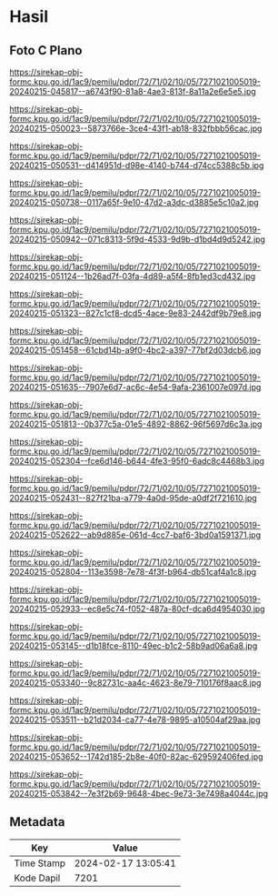 # Hasil

## Foto C Plano

https://sirekap-obj-formc.kpu.go.id/1ac9/pemilu/pdpr/72/71/02/10/05/7271021005019-20240215-045817--a6743f90-81a8-4ae3-813f-8a11a2e6e5e5.jpg

https://sirekap-obj-formc.kpu.go.id/1ac9/pemilu/pdpr/72/71/02/10/05/7271021005019-20240215-050023--5873766e-3ce4-43f1-ab18-832fbbb56cac.jpg

https://sirekap-obj-formc.kpu.go.id/1ac9/pemilu/pdpr/72/71/02/10/05/7271021005019-20240215-050531--d414951d-d98e-4140-b744-d74cc5388c5b.jpg

https://sirekap-obj-formc.kpu.go.id/1ac9/pemilu/pdpr/72/71/02/10/05/7271021005019-20240215-050738--0117a65f-9e10-47d2-a3dc-d3885e5c10a2.jpg

https://sirekap-obj-formc.kpu.go.id/1ac9/pemilu/pdpr/72/71/02/10/05/7271021005019-20240215-050942--071c8313-5f9d-4533-9d9b-d1bd4d9d5242.jpg

https://sirekap-obj-formc.kpu.go.id/1ac9/pemilu/pdpr/72/71/02/10/05/7271021005019-20240215-051124--1b26ad7f-03fa-4d89-a5f4-8fb1ed3cd432.jpg

https://sirekap-obj-formc.kpu.go.id/1ac9/pemilu/pdpr/72/71/02/10/05/7271021005019-20240215-051323--827c1cf8-dcd5-4ace-9e83-2442df9b79e8.jpg

https://sirekap-obj-formc.kpu.go.id/1ac9/pemilu/pdpr/72/71/02/10/05/7271021005019-20240215-051458--61cbd14b-a9f0-4bc2-a397-77bf2d03dcb6.jpg

https://sirekap-obj-formc.kpu.go.id/1ac9/pemilu/pdpr/72/71/02/10/05/7271021005019-20240215-051635--7907e6d7-ac6c-4e54-9afa-2361007e097d.jpg

https://sirekap-obj-formc.kpu.go.id/1ac9/pemilu/pdpr/72/71/02/10/05/7271021005019-20240215-051813--0b377c5a-01e5-4892-8862-96f5697d6c3a.jpg

https://sirekap-obj-formc.kpu.go.id/1ac9/pemilu/pdpr/72/71/02/10/05/7271021005019-20240215-052304--fce6d146-b644-4fe3-95f0-6adc8c4468b3.jpg

https://sirekap-obj-formc.kpu.go.id/1ac9/pemilu/pdpr/72/71/02/10/05/7271021005019-20240215-052431--827f21ba-a779-4a0d-95de-a0df2f721610.jpg

https://sirekap-obj-formc.kpu.go.id/1ac9/pemilu/pdpr/72/71/02/10/05/7271021005019-20240215-052622--ab9d885e-061d-4cc7-baf6-3bd0a1591371.jpg

https://sirekap-obj-formc.kpu.go.id/1ac9/pemilu/pdpr/72/71/02/10/05/7271021005019-20240215-052804--113e3598-7e78-4f3f-b964-db51caf4a1c8.jpg

https://sirekap-obj-formc.kpu.go.id/1ac9/pemilu/pdpr/72/71/02/10/05/7271021005019-20240215-052933--ec8e5c74-f052-487a-80cf-dca6d4954030.jpg

https://sirekap-obj-formc.kpu.go.id/1ac9/pemilu/pdpr/72/71/02/10/05/7271021005019-20240215-053145--d1b18fce-8110-49ec-b1c2-58b9ad06a6a8.jpg

https://sirekap-obj-formc.kpu.go.id/1ac9/pemilu/pdpr/72/71/02/10/05/7271021005019-20240215-053340--9c82731c-aa4c-4623-8e79-710176f8aac8.jpg

https://sirekap-obj-formc.kpu.go.id/1ac9/pemilu/pdpr/72/71/02/10/05/7271021005019-20240215-053511--b21d2034-ca77-4e78-9895-a10504af29aa.jpg

https://sirekap-obj-formc.kpu.go.id/1ac9/pemilu/pdpr/72/71/02/10/05/7271021005019-20240215-053652--1742d185-2b8e-40f0-82ac-629592406fed.jpg

https://sirekap-obj-formc.kpu.go.id/1ac9/pemilu/pdpr/72/71/02/10/05/7271021005019-20240215-053842--7e3f2b69-9648-4bec-9e73-3e7498a4044c.jpg


## Metadata

| Key        | Value               |
| ---------- | ------------------- |
| Time Stamp | 2024-02-17 13:05:41 |
| Kode Dapil | 7201                |



